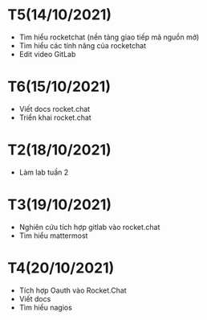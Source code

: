 # T5(14/10/2021)
- Tìm hiểu rocketchat (nền tảng giao tiếp mã nguồn mở)
- Tìm hiểu các tính năng của rocketchat
- Edit video GitLab

# T6(15/10/2021)
- Viết docs rocket.chat
- Triển khai rocket.chat

# T2(18/10/2021)
- Làm lab tuần 2

# T3(19/10/2021)
- Nghiên cứu tích hợp gitlab vào rocket.chat
- Tìm hiểu mattermost 

# T4(20/10/2021)
- Tích hợp Oauth vào Rocket.Chat
- Viết docs
- Tìm hiểu nagios
